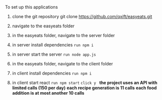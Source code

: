 To set up this applications

1) clone the git repository
git clone https://github.com/qxift/easyeats.git

2) navigate to the easyeats folder

3) in the easyeats folder, navigate to the server folder

4) in server install dependencies
```run npm i```

5) in server start the server
```run node app.js```

6) in the easyeats folder, navigate to the client folder

7) in client install dependencies
```run npm i```

8) in client start react
```run npm start```
```click y ```
**the project uses an API with limited calls (150 per day)**
**each recipe generation is 11 calls**
**each food addition is at most another 10 calls**
